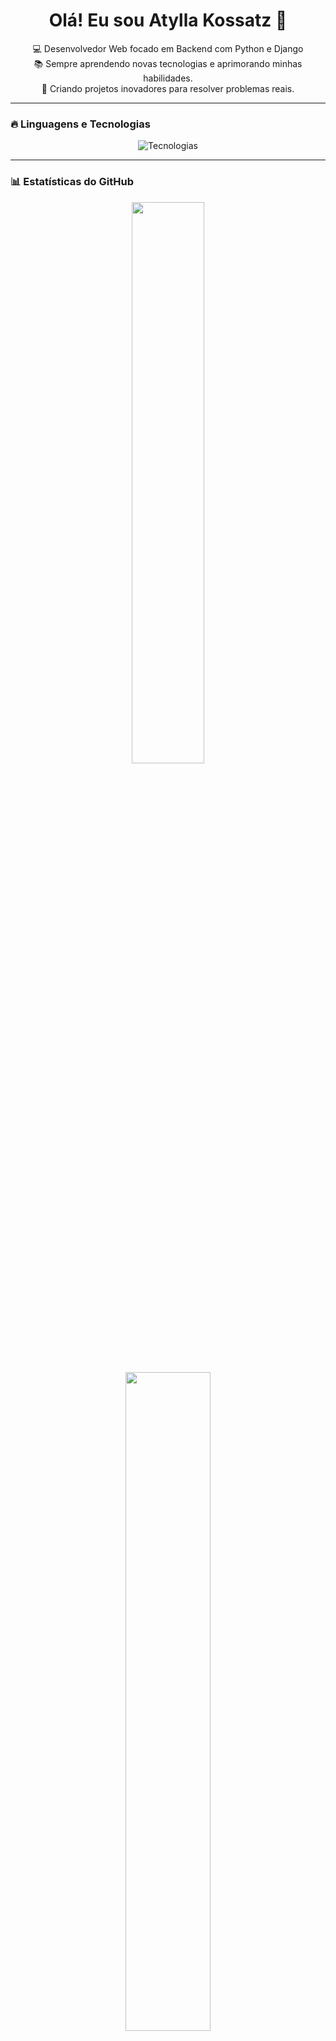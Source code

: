 <h1 align="center">Olá! Eu sou Atylla Kossatz 👋</h1>

<p align="center">
💻 Desenvolvedor Web focado em Backend com Python e Django <br>
📚 Sempre aprendendo novas tecnologias e aprimorando minhas habilidades. <br>
🚀 Criando projetos inovadores para resolver problemas reais. 
</p>

---

### 🔥 **Linguagens e Tecnologias**
<p align="center">
  <img src="https://skillicons.dev/icons?i=python,django,typescript,php,postgresql,git,linux,docker" alt="Tecnologias" />
</p>

---

### 📊 **Estatísticas do GitHub**
<p align="center">
  <img width="48%" src="https://github-readme-stats.vercel.app/api?username=SrKossatz&show_icons=true&theme=radical"/>
  <img width="52%" src="https://github-readme-streak-stats.herokuapp.com/?user=SrKossatz&theme=radical"/>
</p>

---

---
### 🐍 GitHub Contribution Snake

<p align="center">
  <img src="https://raw.githubusercontent.com/SrKossatz/SrKossatz/main/github-contribution-grid-snake.svg" />
</p>

---
### 🚀 **Projetos Recentes
📌 [**Portfolio Django**](https://portfolio-u63n.onrender.com)  
📌 [**Projeto personal Finance**](https://github.com/SrKossatz/personal-finance-manager)

---

### 📫 **Entre em Contato**
[![LinkedIn](https://img.shields.io/badge/-LinkedIn-blue?style=flat-square&logo=linkedin)](https://www.linkedin.com/in/atyllakossatz/)
[![Email](https://img.shields.io/badge/-Email-red?style=flat-square&logo=gmail)](mailto:atyllakossatz@gmail.com)


